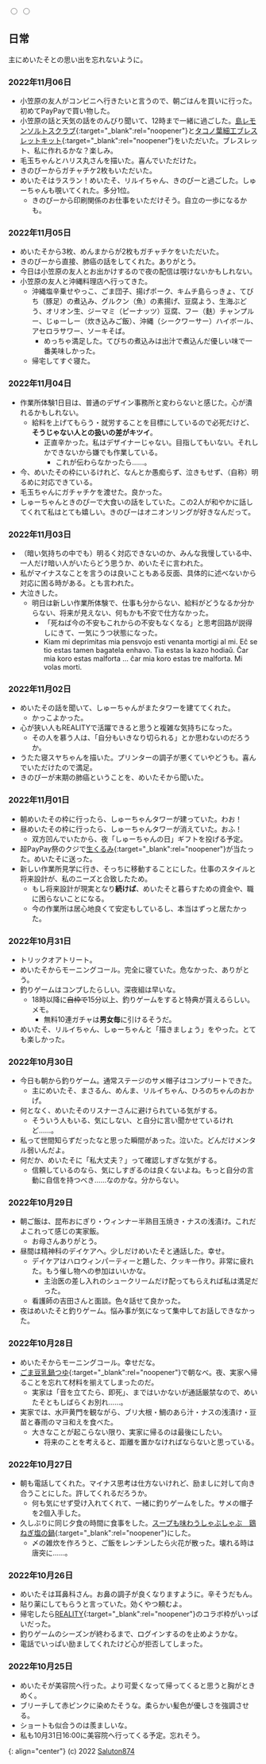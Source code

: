 <link href="https://meitaso.net/assets/css/github-page-design.css" rel="stylesheet">
<div class="color-change"><label for="white"></label><label for="dark"></label></div>
<input type="radio" id="white" name="colors" value="white">
<input type="radio" id="dark" name="colors" value="dark">

## 日常

主にめいたそとの思い出を忘れないように。

### 2022年11月06日
- 小笠原の友人がコンビニへ行きたいと言うので、朝ごはんを買いに行った。初めてPayPayで買い物した。
- 小笠原の話と天気の話をのんびり聞いて、12時まで一緒に過ごした。[島レモンソルトスクラブ](https://rainbow81.kawaiishop.jp/items/17960958){:target="_blank":rel="noopener"}と[タコノ葉細工ブレスレットキット](https://www.ogasawaramura.com/play/activity/culture/takonoha/){:target="_blank":rel="noopener"}をいただいた。ブレスレット、私に作れるかな？楽しみ。
- 毛玉ちゃんとハリス丸さんを描いた。喜んでいただけた。
- きのぴーからガチャチケ2枚もいただいた。
- めいたそはラスラン！めいたそ、リルイちゃん、きのぴーと過ごした。しゅーちゃんも覗いてくれた。多分1位。
	- きのぴーから印刷関係のお仕事をいただけそう。自立の一歩になるかも。

### 2022年11月05日
- めいたそから3枚、めんまからが2枚もガチャチケをいただいた。
- きのぴーから直接、肺癌の話をしてくれた。ありがとう。
- 今日は小笠原の友人とお出かけするので夜の配信は覗けないかもしれない。
- 小笠原の友人と沖縄料理店へ行ってきた。
	- 沖縄塩辛乗せやっこ、ごま団子、揚げポーク、キムチ島らっきょ、てびち（豚足）の煮込み、グルクン（魚）の素揚げ、豆腐よう、生海ぶどう、オリオン生、ジーマミ（ピーナッツ）豆腐、フー（麩）チャンプルー、じゅーしー（炊き込みご飯）、沖縄（シークワーサー）ハイボール、アセロラサワー、ソーキそば。
		- めっちゃ満足した。てびちの煮込みは出汁で煮込んだ優しい味で一番美味しかった。
	 - 帰宅してすぐ寝た。

### 2022年11月04日
- 作業所体験1日目は、普通のデザイン事務所と変わらないと感じた。心が潰れるかもしれない。
	- 給料を上げてもらう・就労することを目標にしているので必死だけど、**そうじゃない人との扱いの差がキツイ**。
		- 正直辛かった。私はデザイナーじゃない。目指してもいない。それしかできないから嫌でも作業している。
			- これが伝わらなかったら……。
- 今、めいたその枠にいるけれど、なんとか愚痴らず、泣きもせず、（自称）明るめに対応できている。
- 毛玉ちゃんにガチャチケを渡せた。良かった。
- しゅーちゃんときのぴーで大食いの話をしていた。この2人が和やかに話してくれて私はとても嬉しい。きのぴーはオニオンリングが好きなんだって。

### 2022年11月03日
- （暗い気持ちの中でも）明るく対応できないのか、みんな我慢している中、一人だけ暗い人がいたらどう思うか、めいたそに言われた。
- 私がマイナスなことを言うのは良いこともある反面、具体的に述べないから対応に困る時がある。とも言われた。
- 大泣きした。
	- 明日は新しい作業所体験で、仕事も分からない、給料がどうなるか分からない、将来が見えない、何もかも不安で仕方なかった。
		- 「死ねば今の不安もこれからの不安もなくなる」と思考回路が説得しにきて、一気にうつ状態になった。
		- Kiam mi deprimitas mia pensvojo esti venanta mortigi al mi. Eĉ se tio estas tamen bagatela enhavo. Tia estas la kazo hodiaŭ. Ĉar mia koro estas malforta ... ĉar mia koro estas tre malforta. Mi volas morti.

### 2022年11月02日
- めいたその話を聞いて、しゅーちゃんがまたタワーを建ててくれた。
	- かっこよかった。
- 心が狭い人もREALITYで活躍できると思うと複雑な気持ちになった。
	- その人を慕う人は、「自分もいきなり切られる」とか思わないのだろうか。
- うたた寝スヤちゃんを描いた。プリンターの調子が悪くていやどうも。喜んでいただけたので満足。
- きのぴーが末期の肺癌ということを、めいたそから聞いた。

### 2022年11月01日
- 朝めいたその枠に行ったら、しゅーちゃんタワーが建っていた。わお！
- 昼めいたその枠に行ったら、しゅーちゃんタワーが消えていた。おふ！
	- 双方凹んでいたから、夜「しゅーちゃんの日」ギフトを投げる予定。
- 超PayPay祭のクジで[生くるみ](https://store.shopping.yahoo.co.jp/onomichi-marukin/250crm-11013.html){:target="_blank":rel="noopener"}が当たった。めいたそに送った。
- 新しい作業所見学に行き、そっちに移動することにした。仕事のスタイルと将来設計が、私のニーズと合致したため。
	- もし将来設計が現実となり**続けば**、めいたそと暮らすための資金や、職に困らないことになる。
	- 今の作業所は居心地良くて安定もしているし、本当はずっと居たかった。

### 2022年10月31日
- トリックオアトリート。
- めいたそからモーニングコール。完全に寝ていた。危なかった、ありがとう。
- 釣りゲームはコンプしたらしい。深夜組は早いな。
	- 18時以降に~~自枠で~~15分以上、釣りゲームをすると特典が貰えるらしい。メモ。
		- 無料10連ガチャは**男女毎**に引けるそうだ。
- めいたそ、リルイちゃん、しゅーちゃんと「描きましょう」をやった。とても楽しかった。

### 2022年10月30日
- 今日も朝から釣りゲーム。通常ステージのサメ帽子はコンプリートできた。
	- 主にめいたそ、まさるん、めんま、リルイちゃん、ひろのちゃんのおかげ。
- 何となく、めいたそのリスナーさんに避けられている気がする。
	- そういう人もいる、気にしない、と自分に言い聞かせているけれど……。
- 私って世間知らずだったなと思った瞬間があった。泣いた。どんだけメンタル弱いんだよ。
- 何だか、めいたそに「私大丈夫？」って確認しすぎな気がする。
	- 信頼しているのなら、気にしすぎるのは良くないよね。もっと自分の言動に自信を持つべき……なのかな。分からない。

### 2022年10月29日
- 朝ご飯は、昆布おにぎり・ウィンナー半熟目玉焼き・ナスの浅漬け。これだよこれって感じの実家飯。
	- お母さんありがとう。
- 昼間は精神科のデイケアへ。少しだけめいたそと通話した。幸せ。
	- デイケアはハロウィンパーティーと題した、クッキー作り。非常に疲れた。もう催し物への参加はいいかな。
		- 主治医の差し入れのシュークリームだけ配ってもらえれば私は満足だった。
	- 看護師の吉田さんと面談。色々話せて良かった。
- 夜はめいたそと釣りゲーム。悩み事が気になって集中してお話しできなかった。

### 2022年10月28日
- めいたそからモーニングコール。幸せだな。
- [ごま豆乳鍋つゆ](https://www.mizkan.co.jp/nabe/product/minipack/goma-tounyuu.html){:target="_blank":rel="noopener"}で朝なべ。夜、実家へ帰ることを忘れて材料を揃えてしまったのだ。
	- 実家は「音を立てたら、即死」、まではいかないが通話厳禁なので、めいたそともしばらくお別れ……。
- 実家では、水戸黄門を観ながら、ブリ大根・鯛のあら汁・ナスの浅漬け・豆苗と春雨のマヨ和えを食べた。
	- 大きなことが起こらない限り、実家に帰るのは最後にしたい。
		- 将来のことを考えると、距離を置かなければならないと思っている。

### 2022年10月27日
- 朝も電話してくれた。マイナス思考は仕方ないけれど、励ましに対して向き合うことにした。許してくれるだろうか。
	- 何も気にせず受け入れてくれて、一緒に釣りゲームをした。サメの帽子を2個入手した。
- 久しぶりに同じ夕食の時間に食事をした。[スープも味わうしゃぶしゃぶ　鶏ねぎ塩の鍋](https://www.mizkan.co.jp/product/group/?gid=7616){:target="_blank":rel="noopener"}にした。
	- 〆の雑炊を作ろうと、ご飯をレンチンしたら火花が散った。壊れる時は唐突に……。

### 2022年10月26日
- めいたそは耳鼻科さん。お鼻の調子が良くなりますように。辛そうだもん。
- 貼り薬にしてもらうと言っていた。効くやつ頼むよ。
- 帰宅したら[REALITY](https://reality.app){:target="_blank":rel="noopener"}のコラボ枠がいっぱいだった。
- 釣りゲームのシーズンが終わるまで、ログインするのを止めようかな。
- 電話でいっぱい励ましてくれたけど心が拒否してしまった。

### 2022年10月25日
- めいたそが美容院へ行った。より可愛くなって帰ってくると思うと胸がときめく。
- ブリーチして赤ピンクに染めたそうな。柔らかい髪色が優しさを強調させる。
- ショートも似合うのは羨ましいな。
- 私も10月31日16:00に美容院へ行ってくる予定。忘れそう。

{: align="center"}
(c) 2022 [Saluton874](https://github.com/Saluton874)
